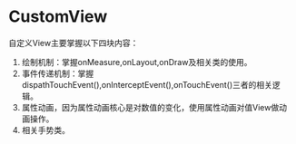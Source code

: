 # CustomView
自定义View主要掌握以下四块内容： 
1. 绘制机制：掌握onMeasure,onLayout,onDraw及相关类的使用。
2. 事件传递机制：掌握dispathTouchEvent(),onInterceptEvent(),onTouchEvent()三者的相关逻辑。
3. 属性动画，因为属性动画核心是对数值的变化，使用属性动画对值View做动画操作。
4. 相关手势类。
